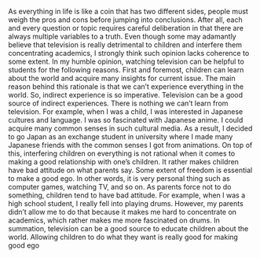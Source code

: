 As everything in life is like a coin that has two different sides, people must weigh the pros and cons before jumping into conclusions. After all, each and every question or topic requires careful deliberation in that there are always multiple variables to a truth. Even though some may adamantly believe that television is really detrimental to children and interfere them concentrating academics, I strongly think such opinion lacks coherence to some extent. In my humble opinion, watching television can be helpful to students for the following reasons.
First and foremost, children can learn about the world and acquire many insights for current issue. The main reason behind this rationale is that we can’t experience everything in the world. So, indirect experience is so imperative. Television can be a good source of indirect experiences. There is nothing we can’t learn from television. For example, when I was a child, I was interested in Japanese cultures and language. I was so fascinated with Japanese anime. I could acquire many common senses in such cultural media. As a result, I decided to go Japan as an exchange student in university where I made many Japanese friends with the common senses I got from animations.
On top of this, interfering children on everything is not rational when it comes to making a good relationship with one’s children. It rather makes children have bad attitude on what parents say. Some extent of freedom is essential to make a good ego. In other words, it is very personal thing such as computer games, watching TV, and so on. As parents force not to do something, children tend to have bad attitude. For example, when I was a high school student, I really fell into playing drums. However, my parents didn’t allow me to do that because it makes me hard to concentrate on academics, which rather makes me more fascinated on drums.
In summation, television can be a good source to educate children about the world. Allowing children to do what they want is really good for making good ego
